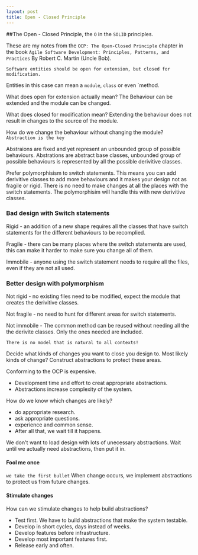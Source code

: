 ```yaml
---
layout: post
title: Open - Closed Principle
---
```


##The Open - Closed Principle, the `O` in the `SOLID` principles.

These are my notes from the `OCP: The Open-Closed Principle` chapter in the book `Agile Software Development: Principles, Patterns, and Practices` By Robert C. Martin (Uncle Bob).

```
Software entities should be open for extension, but closed for modification.
```

Entities in this case can mean a `module`, `class` or even `method.

What does open for extension actually mean?
The Behaviour can be extended and the module can be changed.

What does closed for modification mean?
Extending the behaviour does not result in changes to the source of the module.

How do we change the behaviour without changing the module?
`Abstraction is the key`

Abstraions are fixed and yet represent an unbounded group of possible behaviours. Abstrations are abstract base classes, unbounded group of possible behaviours is represented by all the possible derivitive classes.

Prefer polymorphisism to switch statements.
This means you can add derivitive classes to add more behaviours and it makes your design not as fragile or rigid.
There is no need to make changes at all the places with the switch statements. The polymorphisim will handle this with new derivitive classes.

### Bad design with Switch statements

Rigid - an addition of a new shape requires all the classes that have switch statements for the different behaviours to be recomplied.

Fragile - there can be many places where the switch statements are used, this can make it harder to make sure you change all of them.

Immobile - anyone using the switch statement needs to require all the files, even if they are not all used.

### Better design with polymorphism

Not rigid - no existing files need to be modified, expect the module that creates the derivitive classes.

Not fragile - no need to hunt for different areas for switch statements.

Not immobile - The common method can be reused without needing all the the derivite classes. Only the ones needed are included.

```There is no model that is natural to all contexts!```

Decide what kinds of changes you want to close you design to.
Most likely kinds of change?
Construct abstractions to protect these areas.

Conforming to the OCP is expensive.
- Development time and effort to creat appropriate abstractions.
- Abstractions increase complexity of the system.

How do we know which changes are likely?
- do appropriate research.
- ask appropriate questions.
- experience and common sense.
- After all that, we wait till it happens.

We don't want to load design with lots of unecessary abstractions.
Wait until we actually need abstractions, then put it in.

#### Fool me once
```we take the first bullet```
When change occurs, we implement abstractions to protect us from future changes.

#### Stimulate changes
How can we stimulate changes to help build abstractions?

- Test first. We have to build abstractions that make the system testable.
- Develop in short cycles, days instead of weeks.
- Develop features before infrastructure.
- Develop most important features first.
- Release early and often.
